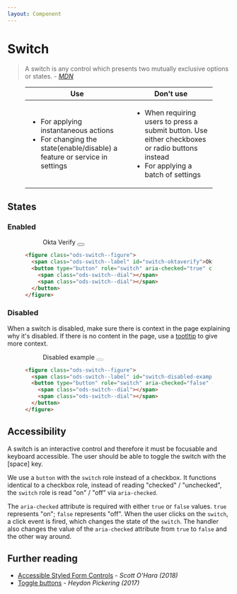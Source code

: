 ```yaml
---
layout: Component
---
```


# Switch
> A switch is any control which presents two mutually exclusive options or states. - <cite><a href='https://developer.mozilla.org/en-US/docs/Archive/B2G_OS/Firefox_OS_apps/Building_blocks/1.x/Switch'>MDN</a></cite>

<figure class="ods-table--figure">
  <table class="ods-table">
    <thead>
      <tr>
        <th scope="column">Use</th>
        <th scope="column">Don't use</th>
      </tr>
    </thead>
    <tbody>
      <tr>
        <td>
          <ul>
            <li>For applying instantaneous actions</li>
            <li>For changing the state(enable/disable) a feature or service in settings</li>
          </ul>
        </td>
        <td>
          <ul>
            <li>When requiring users to press a submit button. Use either checkboxes or radio buttons instead</li>
            <li>For applying a batch of settings</li>
          </ul>
        </td>
      </tr>
    </tbody>
  </table>
</figure>

## States

### Enabled
<figure class="nimatron--example">
  <div class="nimatron--rendered">
    <figure class="ods-switch--figure">
      <span class="ods-switch--label" id="switch-oktaverify">Okta Verify</span>
      <button type="button" role="switch" aria-checked="true" class="ods-switch" aria-labelledby="switch-oktaverify">
        <span class="ods-switch--dial"></span>
        <span class="ods-switch--dial"></span>
      </button>
    </figure>
  </div>

  ```html
  <figure class="ods-switch--figure">
    <span class="ods-switch--label" id="switch-oktaverify">Okta Verify</span>
    <button type="button" role="switch" aria-checked="true" class="ods-switch" aria-labelledby="switch-oktaverify">
      <span class="ods-switch--dial"></span>
      <span class="ods-switch--dial"></span>
    </button>
  </figure>
  ```
</figure>

### Disabled
When a switch is disabled, make sure there is context in the page explaining why it's disabled. If there is no content in the page, use a <a href="../components/tooltip.html">tootltip</a> to give more context.
<figure class="nimatron--example">
  <div class="nimatron--rendered">
  <figure class="ods-switch--figure">
    <span class="ods-switch--label" id="switch-disabled-example">Disabled example</span>
    <button type="button" role="switch" aria-checked="false" class="ods-switch" aria-labelledby="switch-disabled-example" disabled>
      <span class="ods-switch--dial"></span>
      <span class="ods-switch--dial"></span>
    </button>
  </figure>
  </div>

  ```html
  <figure class="ods-switch--figure">
    <span class="ods-switch--label" id="switch-disabled-example">Disabled example</span>
    <button type="button" role="switch" aria-checked="false" class="ods-switch" aria-labelledby="switch-disabled-example" disabled>
      <span class="ods-switch--dial"></span>
      <span class="ods-switch--dial"></span>
    </button>
  </figure>
  ```
</figure>

## Accessibility

A switch is an interactive control and therefore it must be focusable and keyboard accessible. The user should be able to toggle the switch with the [space] key.

We use a `button` with the `switch` role instead of a checkbox. It functions identical to a checkbox role, instead of reading "checked" / "unchecked", the `switch` role is read "on" / "off" via `aria-checked`.

The `aria-checked` attribute is required with either `true` or `false` values. `true` represents "on"; `false` represents "off". When the user clicks on the `switch`, a click event is fired, which changes the state of the `switch`. The handler also changes the value of the `aria-checked` attribute from `true` to `false` and the other way around.

## Further reading

<ul>
    <li>
        <a href="https://scottaohara.github.io/aria-switch-button/">Accessible Styled Form Controls</a> - <cite>Scott O'Hara (2018)</cite>
    </li>
    <li>
        <a href="https://inclusive-components.design/toggle-button/">Toggle buttons</a> - <cite>Heydon Pickering (2017)</cite>
  </li>
</ul>

<script>
export default {
  mounted () { 
    this.$el.querySelectorAll(".ods-switch").forEach(function(theSwitch) {
      theSwitch.addEventListener("click", handleClickEvent, false);
    });
    function handleClickEvent(evt) {
      let el = evt.target;
      if (el.classList.contains('switch--dial')) {
        el = el.parentNode;
      }
    
      if (el.getAttribute("aria-checked") == "true") {
          el.setAttribute("aria-checked", "false");
      } else {
          el.setAttribute("aria-checked", "true");
      }
    }
  }
}

</script>
